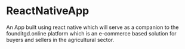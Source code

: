 # ReactNativeApp
An App built using react native which will serve as a companion to the founditgd.online platform which is an e-commerce based solution for buyers and sellers in the agricultural sector.
